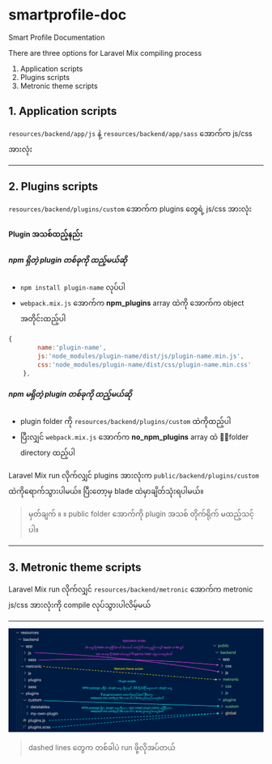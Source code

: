 # smartprofile-doc
Smart Profile Documentation

There are three options for Laravel Mix compiling process

1. Application scripts
2. Plugins scripts
3. Metronic theme scripts

## 1. Application scripts

`resources/backend/app/js` နဲ့ `resources/backend/app/sass` အောက်က js/css အားလုံး

------------------
## 2. Plugins scripts

`resources/backend/plugins/custom` အောက်က plugins တွေရဲ့ js/css အားလုံး

#### Plugin အသစ်ထည့်နည်း

##### npm ရှိတဲ့ plugin တစ်ခုကို ထည့်မယ်ဆို 
- `npm install plugin-name` လုပ်ပါ
- `webpack.mix.js` အောက်က **npm_plugins** array ထဲကို အောက်က object အတိုင်းထည့်ပါ 

```javascript
{
        name:'plugin-name',
        js:'node_modules/plugin-name/dist/js/plugin-name.min.js',
        css:'node_modules/plugin-name/dist/css/plugin-name.min.css'
    },
```

##### npm မရှိတဲ့ plugin တစ်ခုကို ထည့်မယ်ဆို 
- plugin folder ကို `resources/backend/plugins/custom` ထဲကိုထည့်ပါ
- ပြီးလျှင် `webpack.mix.js` အောက်က **no_npm_plugins** array ထဲ folder directory ထည့်ပါ 


Laravel Mix run လိုက်လျှင် plugins အားလုံးက `public/backend/plugins/custom` ထဲကိုရောက်သွားပါမယ်။ ပြီးတော့မှ blade ထဲမှာချိတ်သုံးရပါမယ်။ 

> မှတ်ချက် ။ ။ public folder အောက်ကို plugin အသစ် တိုက်ရိုက် မထည့်သင့်ပါ။

------------------

## 3. Metronic theme scripts

Laravel Mix run လိုက်လျှင်  `resources/backend/metronic` အောက်က metronic js/css အားလုံးကို compile လုပ်သွားပါလိမ့်မယ် 

------------

<img src="./asset.jpg">

> dashed lines တွေက တစ်ခါပဲ run ဖို့လိုအပ်တယ် 









